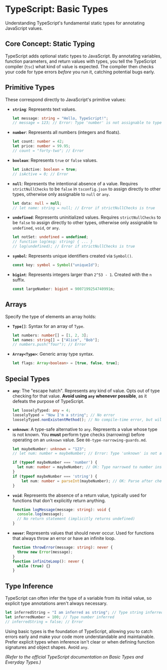 # TypeScript: Basic Types

Understanding TypeScript's fundamental static types for annotating JavaScript values.

## Core Concept: Static Typing

TypeScript adds optional static types to JavaScript. By annotating variables, function parameters, and return values with types, you tell the TypeScript compiler (`tsc`) what kind of value is expected. The compiler then checks your code for type errors *before* you run it, catching potential bugs early.

## Primitive Types

These correspond directly to JavaScript's primitive values:

*   **`string`**: Represents text values.
    ```typescript
    let message: string = "Hello, TypeScript!";
    // message = 123; // Error: Type 'number' is not assignable to type 'string'.
    ```
*   **`number`**: Represents all numbers (integers and floats).
    ```typescript
    let count: number = 42;
    let price: number = 99.95;
    // count = "forty-two"; // Error
    ```
*   **`boolean`**: Represents `true` or `false` values.
    ```typescript
    let isActive: boolean = true;
    // isActive = 0; // Error
    ```
*   **`null`**: Represents the intentional absence of a value. Requires `strictNullChecks` to be `false` in `tsconfig.json` to assign directly to other types, otherwise only assignable to `null` or `any`.
    ```typescript
    let data: null = null;
    // let name: string = null; // Error if strictNullChecks is true
    ```
*   **`undefined`**: Represents uninitialized values. Requires `strictNullChecks` to be `false` to assign directly to other types, otherwise only assignable to `undefined`, `void`, or `any`.
    ```typescript
    let notSet: undefined = undefined;
    // function log(msg: string) { ... }
    // log(undefined); // Error if strictNullChecks is true
    ```
*   **`symbol`**: Represents unique identifiers created via `Symbol()`.
    ```typescript
    const key: symbol = Symbol("uniqueId");
    ```
*   **`bigint`**: Represents integers larger than `2^53 - 1`. Created with the `n` suffix.
    ```typescript
    const largeNumber: bigint = 9007199254740991n;
    ```

## Arrays

Specify the type of elements an array holds:

*   **`Type[]`**: Syntax for an array of `Type`.
    ```typescript
    let numbers: number[] = [1, 2, 3];
    let names: string[] = ["Alice", "Bob"];
    // numbers.push("four"); // Error
    ```
*   **`Array<Type>`**: Generic array type syntax.
    ```typescript
    let flags: Array<boolean> = [true, false, true];
    ```

## Special Types

*   **`any`**: The "escape hatch". Represents any kind of value. Opts out of type checking for that value. **Avoid using `any` whenever possible**, as it defeats the purpose of TypeScript.
    ```typescript
    let looselyTyped: any = 4;
    looselyTyped = "Now I'm a string"; // No error
    looselyTyped.nonExistentMethod(); // No compile-time error, but will fail at runtime!
    ```
*   **`unknown`**: A type-safe alternative to `any`. Represents a value whose type is not known. You **must** perform type checks (narrowing) before operating on an `unknown` value. See `08-type-narrowing-guards.md`.
    ```typescript
    let maybeNumber: unknown = "123";
    // let num: number = maybeNumber; // Error: Type 'unknown' is not assignable to type 'number'.

    if (typeof maybeNumber === 'number') {
      let num: number = maybeNumber; // OK: Type narrowed to number inside block
    }
    if (typeof maybeNumber === 'string') {
        let num: number = parseInt(maybeNumber); // OK: Parse after checking it's a string
    }
    ```
*   **`void`**: Represents the absence of a return value, typically used for functions that don't explicitly return anything.
    ```typescript
    function logMessage(message: string): void {
      console.log(message);
      // No return statement (implicitly returns undefined)
    }
    ```
*   **`never`**: Represents values that should never occur. Used for functions that always throw an error or have an infinite loop.
    ```typescript
    function throwError(message: string): never {
      throw new Error(message);
    }
    function infiniteLoop(): never {
      while (true) {}
    }
    ```

## Type Inference

TypeScript can often infer the type of a variable from its initial value, so explicit type annotations aren't always necessary.

```typescript
let inferredString = "I am inferred as string"; // Type string inferred
let inferredNumber = 100; // Type number inferred
// inferredString = false; // Error
```

Using basic types is the foundation of TypeScript, allowing you to catch errors early and make your code more understandable and maintainable. Prefer explicit types when inference isn't clear or when defining function signatures and object shapes. Avoid `any`.

*(Refer to the official TypeScript documentation on Basic Types and Everyday Types.)*